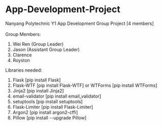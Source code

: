 # App-Development-Project
Nanyang Polytechnic Y1 App Development Group Project [4 members] 
<br>
<br>
Group Members: 
<br>
<ol>
  <li>Wei Ren (Group Leader)</li>
  <li>Jason (Assistant Group Leader)</li>
  <li>Clarence</li>
  <li>Royston</li>
</ol>
Libraries needed:
<ol>
  <li>Flask [pip install Flask]</li>
  <li>Flask-WTF [pip install Flask-WTF] or WTForms [pip install WTForms]</li>
  <li>Jinja2 [pip install Jinja2]</li>
  <li>email-validator [pip install email_validator]</li>
  <li>setuptools [pip install setuptools]</li>
  <li>Flask-Limiter [pip install Flask-Limiter]</li>
  <li>Argon2 [pip install argon2-cffi]</li>
  <li>Pillow [pip install --upgrade Pillow]</li>
</ol>	
